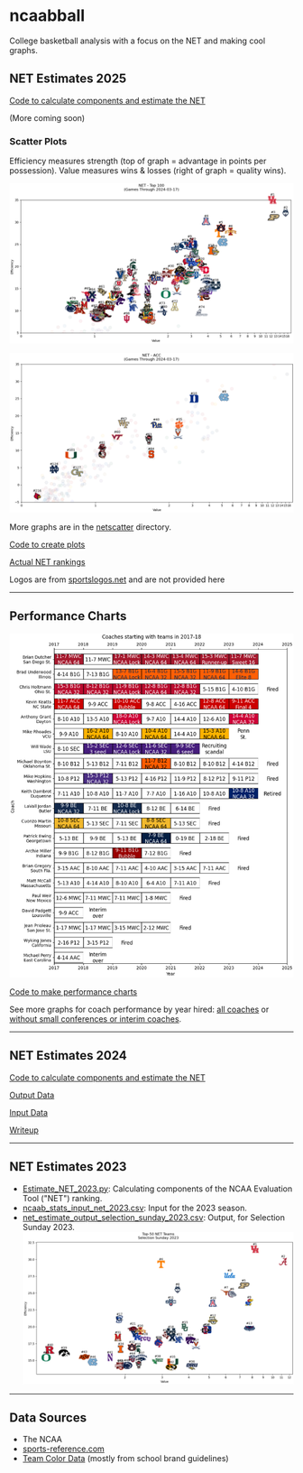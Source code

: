 # ncaabball

College basketball analysis with a focus on the NET and making cool graphs.

## NET Estimates 2025

[Code to calculate components and estimate the NET](/Estimate%20NET.py)

(More coming soon)

### Scatter Plots

Efficiency measures strength (top of graph = advantage in points per possession). Value measures wins & losses (right of graph = quality wins).

![Estimated NET Rankings - Top 100](netscatter/NET%20Scatter%20Top%20100.png)

![Estimated NET Rankings - ACC](/netscatter/NET%20Scatter%20ACC.png)

More graphs are in the [netscatter](/netscatter) directory.

[Code to create plots](/Plot%20Efficiency%20Value.py)

[Actual NET rankings](/actual_net.txt)

Logos are from [sportslogos.net](https://www.sportslogos.net/) and are not provided here

---

## Performance Charts

![Performance of selected coaches hired in 2017-18](/performance_coachhired_selected/CoachTeamResults2018_selected.png)

[Code to make performance charts](/Performance%20Charts.py)

See more graphs for coach performance by year hired: [all coaches](/performance_coachhired_full) or [without small conferences or interim coaches](/performance_coachhired_selected).

---

## NET Estimates 2024

[Code to calculate components and estimate the NET](/NET2024/Estimate_NET_2024.py)

[Output Data](/NET2024/estimated_net_output.csv)

[Input Data](/NET2024/ncaab_stats_input_net_2024.csv)

[Writeup](https://www.backingthepack.com/nc-state-basketball/2023/10/24/23928786/casting-a-wide-net-finding-the-basketball-rankings)

---

## NET Estimates 2023
* [Estimate_NET_2023.py](/NET2023/Estimate_NET_2023.py): Calculating components of the NCAA Evaluation Tool ("NET") ranking.
* [ncaab_stats_input_net_2023.csv](/NET2023/ncaab_stats_input_net_2023.csv): Input for the 2023 season.
* [net_estimate_output_selection_sunday_2023.csv](/NET2023/net_estimate_output_selection_sunday_2023.csv): Output, for Selection Sunday 2023.
![Top-50 NET Rankings for Selection Sunday 2023](/NET2023/NET_SS_2023_top50_logos.png)

---

## Data Sources
* The NCAA
* [sports-reference.com](https://www.sports-reference.com/cbb/)
* [Team Color Data](teamcolors.csv) (mostly from school brand guidelines)
